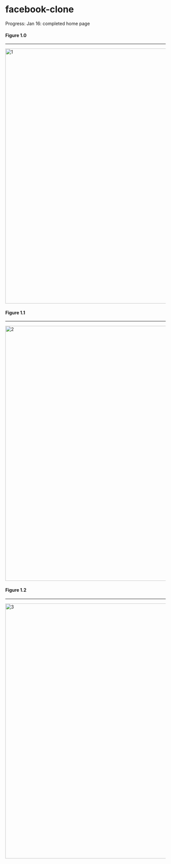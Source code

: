 # facebook-clone

Progress:
Jan 16: completed home page

#### Figure 1.0
<hr/>

<img width="1148" alt="1" src="https://cloud.githubusercontent.com/assets/20979257/22606169/d95bd480-ea20-11e6-896c-a9f985182a5e.png" style="width: 800px; height: auto;">

#### Figure 1.1
<hr/>

<img width="1141" alt="2" src="https://cloud.githubusercontent.com/assets/20979257/22606170/d9693ada-ea20-11e6-8b9f-c5289f2cafbc.png" style="width: 800px; height: auto;">

#### Figure 1.2
<hr/>

<img width="1150" alt="3" src="https://cloud.githubusercontent.com/assets/20979257/22606168/d959ee72-ea20-11e6-98c1-5edd71ce07b1.png" style="width: 800px; height: auto;">


